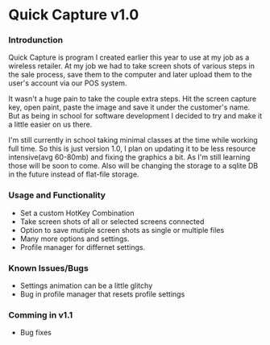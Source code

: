 # Quick Capture v1.0

### Introdunction

Quick Capture is program I created earlier this year to use at my job as a wireless retailer. 
At my job we had to take screen shots of various steps in the sale process, save them to the computer and later upload them to the user's account via our POS system.

It wasn't a huge pain to take the couple extra steps. Hit the screen capture key, open paint, paste the image and save it under the customer's name.
But as being in school for software development I decided to try and make it a little easier on us there.

I'm still currently in school taking minimal classes at the time while working full time. So this is just version 1.0, I plan on updating it to be less resource intensive(avg 60-80mb) and fixing the graphics a bit. As I'm still learning those will be soon to come. Also will be changing the storage to a sqlite DB in the future instead of flat-file storage.

### Usage and Functionality

* Set a custom HotKey Combination
* Take screen shots of all or selected screens connected
* Option to save mutiple screen shots as single or multiple files
* Many more options and settings.
* Profile manager for differnet settings.

### Known Issues/Bugs

* Settings animation can be a little glitchy
* Bug in profile manager that resets profile settings

### Comming in v1.1

* Bug fixes